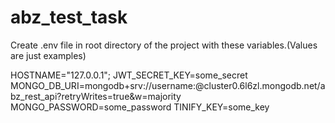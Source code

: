 # abz_test_task

Create .env file in root directory of the project with these variables.(Values are just examples)


HOSTNAME="127.0.0.1";
JWT_SECRET_KEY=some_secret
MONGO_DB_URI=mongodb+srv://username:<password>@cluster0.6l6zl.mongodb.net/abz_rest_api?retryWrites=true&w=majority
MONGO_PASSWORD=some_password
TINIFY_KEY=some_key

